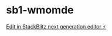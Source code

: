 # sb1-wmomde

[Edit in StackBlitz next generation editor ⚡️](https://stackblitz.com/~/github.com/Matebela/sb1-wmomde)